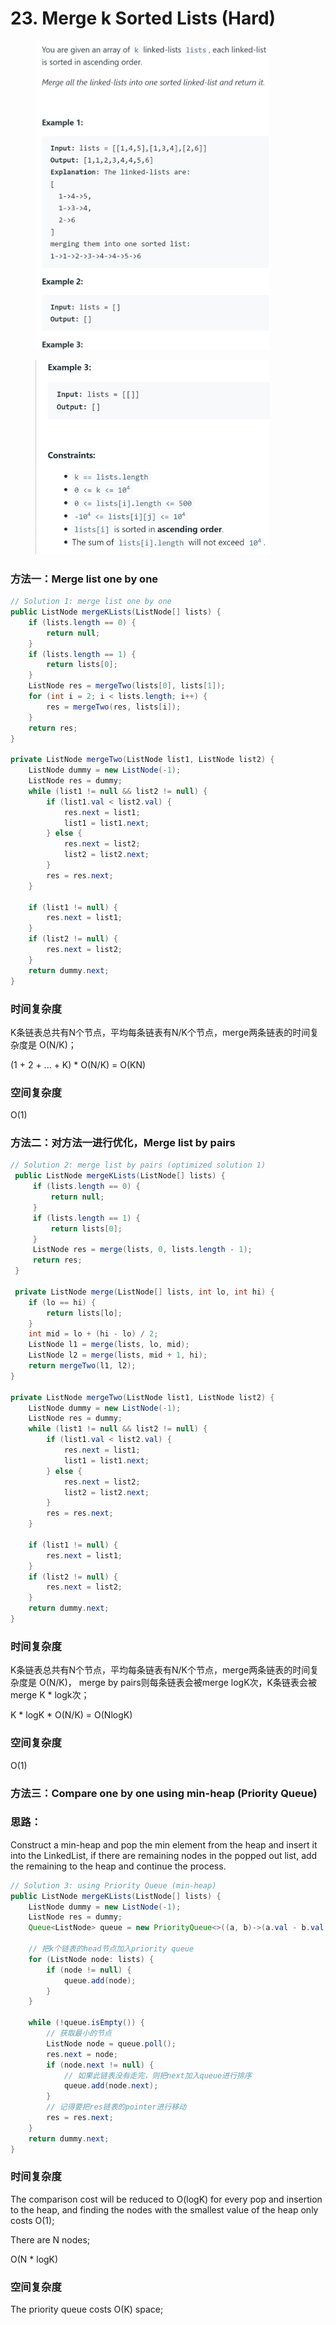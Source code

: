 # 23. Merge k Sorted Lists (Hard)

<figure><img src="../../../.gitbook/assets/image (126).png" alt="" width="375"><figcaption></figcaption></figure>

<figure><img src="../../../.gitbook/assets/image (96).png" alt="" width="375"><figcaption></figcaption></figure>

### **方法一：Merge list one by one**

```java
// Solution 1: merge list one by one
public ListNode mergeKLists(ListNode[] lists) {
    if (lists.length == 0) {
        return null;
    }
    if (lists.length == 1) {
        return lists[0];
    }
    ListNode res = mergeTwo(lists[0], lists[1]);
    for (int i = 2; i < lists.length; i++) {
        res = mergeTwo(res, lists[i]);
    }
    return res;
}

private ListNode mergeTwo(ListNode list1, ListNode list2) {
    ListNode dummy = new ListNode(-1);
    ListNode res = dummy;
    while (list1 != null && list2 != null) {
        if (list1.val < list2.val) {
            res.next = list1;
            list1 = list1.next;
        } else {
            res.next = list2;
            list2 = list2.next;
        }
        res = res.next;
    }

    if (list1 != null) {
        res.next = list1;
    }
    if (list2 != null) {
        res.next = list2;
    }
    return dummy.next;
}
```

### 时间复杂度

K条链表总共有N个节点，平均每条链表有N/K个节点，merge两条链表的时间复杂度是 O(N/K)；

(1 + 2 + ... + K) \* O(N/K) = O(KN)

### 空间复杂度

O(1)

### **方法二：对方法一进行优化，Merge list by pairs**

```java
// Solution 2: merge list by pairs (optimized solution 1)
 public ListNode mergeKLists(ListNode[] lists) {
     if (lists.length == 0) {
         return null;
     }
     if (lists.length == 1) {
         return lists[0];
     }
     ListNode res = merge(lists, 0, lists.length - 1);
     return res;
 }
 
 private ListNode merge(ListNode[] lists, int lo, int hi) {
    if (lo == hi) {
        return lists[lo];
    }
    int mid = lo + (hi - lo) / 2;
    ListNode l1 = merge(lists, lo, mid);
    ListNode l2 = merge(lists, mid + 1, hi);
    return mergeTwo(l1, l2);
}

private ListNode mergeTwo(ListNode list1, ListNode list2) {
    ListNode dummy = new ListNode(-1);
    ListNode res = dummy;
    while (list1 != null && list2 != null) {
        if (list1.val < list2.val) {
            res.next = list1;
            list1 = list1.next;
        } else {
            res.next = list2;
            list2 = list2.next;
        }
        res = res.next;
    }

    if (list1 != null) {
        res.next = list1;
    }
    if (list2 != null) {
        res.next = list2;
    }
    return dummy.next;
}
```

### 时间复杂度

K条链表总共有N个节点，平均每条链表有N/K个节点，merge两条链表的时间复杂度是 O(N/K)， merge by pairs则每条链表会被merge logK次，K条链表会被merge K \* logk次；

K \* logK \* O(N/K) = O(NlogK)

### 空间复杂度

O(1)

### **方法三：Compare one by one using min-heap (Priority Queue)**

### 思路：

Construct a min-heap and pop the min element from the heap and insert it into the LinkedList, if there are remaining nodes in the popped out list, add the remaining to the heap and continue the process.

```java
// Solution 3: using Priority Queue (min-heap)
public ListNode mergeKLists(ListNode[] lists) {
    ListNode dummy = new ListNode(-1);
    ListNode res = dummy;
    Queue<ListNode> queue = new PriorityQueue<>((a, b)->(a.val - b.val));

    // 把k个链表的head节点加入priority queue
    for (ListNode node: lists) {
        if (node != null) {
            queue.add(node);
        }
    }

    while (!queue.isEmpty()) {
        // 获取最小的节点
        ListNode node = queue.poll();
        res.next = node;
        if (node.next != null) {
            // 如果此链表没有走完，则把next加入queue进行排序
            queue.add(node.next);
        }
        // 记得要把res链表的pointer进行移动
        res = res.next;
    }
    return dummy.next;
}
```

### 时间复杂度

The comparison cost will be reduced to O(logK) for every pop and insertion to the heap, and finding the nodes with the smallest value of the heap only costs O(1);

There are N nodes;

O(N \* logK)

### 空间复杂度

The priority queue costs O(K) space;
